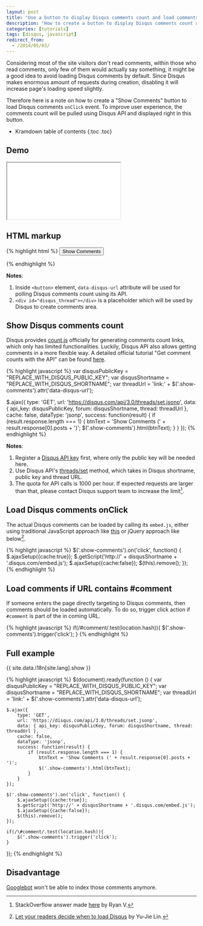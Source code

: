 ```yaml
---
layout: post
title: "Use a button to display Disqus comments count and load comments onClick"
description: "How to create a button to display Disqus comments count and load comments onClick event."
categories: [tutorials]
tags: [disqus, javascript]
redirect_from:
  - /2014/05/03/
---
```

Considering most of the site visitors don't read comments,
within those who read comments, only few of them would actually say something,
it might be a good idea to avoid loading Disqus comments by default.
Since Disqus makes enormous amount of requests during creation,
disabling it will increase page's loading speed slightly.

Therefore here is a note on
how to create a "Show Comments" button to load Disqus comments `onClick` event.
To improve user experience,
the comments count will be pulled using Disqus API and displayed right in this button.

* Kramdown table of contents
{:toc .toc}

## Demo

<iframe src="/assets/demo/2014-05-03-disqus-comments-button.html"></iframe>

## HTML markup

{% highlight html %}
<button class="show-comments" data-disqus-url="REPLACE_WITH_DISQUS_THREAD_URL">Show Comments</button>
<div id="disqus_thread"></div>
{% endhighlight %}

**Notes**:

1. Inside `<button>` element, `data-disqus-url` attribute will be used for polling Disqus comments count using its API.
2. `<div id="disqus_thread"></div>` is a placeholder which will be used by Disqus to create comments area.

## Show Disqus comments count

Disqus provides [count.js][count.js] officially for generating comments count links, which only has limited functionalities.
Luckily, Disqus API also allows getting comments in a more flexible way.
A detailed official tutorial "Get comment counts with the API" can be found [here][Comments count tutorial].

{% highlight javascript %}
var disqusPublicKey = "REPLACE_WITH_DISQUS_PUBLIC_KEY";
var disqusShortname = "REPLACE_WITH_DISQUS_SHORTNAME";
var threadUrl = 'link:' + $('.show-comments').attr('data-disqus-url');

$.ajax({
    type: 'GET',
    url: 'https://disqus.com/api/3.0/threads/set.jsonp',
    data: { api_key: disqusPublicKey, forum: disqusShortname, thread: threadUrl },
    cache: false,
    dataType: 'jsonp',
    success: function(result) {
        if (result.response.length === 1) {
            btnText = 'Show Comments (' + result.response[0].posts + ')';
            $('.show-comments').html(btnText);
        }
    }
});
{% endhighlight %}

**Notes**:

1. Register a [Disqus API key][Disqus API register] first, where only the public key will be needed here.
2. Use Disqus API's [threads/set][threads/set] method, which takes in Disqus shortname, public key and thread URL.
3. The quota for API calls is 1000 per hour.
   If expected requests are larger than that, please contact Disqus support team to increase the limit[^1].

## Load Disqus comments onClick

The actual Disqus comments can be loaded by calling its `embed.js`,
either using traditional JavaScript approach like [this][Universal Code] or jQuery approach like below[^2].

{% highlight javascript %}
$('.show-comments').on('click', function() {
    $.ajaxSetup({cache:true});
    $.getScript('http://' + disqusShortname + '.disqus.com/embed.js');
    $.ajaxSetup({cache:false});
    $(this).remove();
});
{% endhighlight %}


## Load comments if URL contains \#comment

If someone enters the page directly targeting to Disqus comments,
then comments should be loaded automatically.
To do so, trigger click action if `#comment` is part of the in coming URL.

{% highlight javascript %}
if(/\#comment/.test(location.hash)){
    $('.show-comments').trigger('click');
}
{% endhighlight %}

## Full example

<a class="button show-hidden">{{ site.data.i18n[site.lang].show }}</a>

<div class="hidden">
{% highlight javascript %}
$(document).ready(function () {
    var disqusPublicKey = "REPLACE_WITH_DISQUS_PUBLIC_KEY";
    var disqusShortname = "REPLACE_WITH_DISQUS_SHORTNAME";
    var threadUrl = 'link:' + $('.show-comments').attr('data-disqus-url');

    $.ajax({
        type: 'GET',
        url: 'https://disqus.com/api/3.0/threads/set.jsonp',
        data: { api_key: disqusPublicKey, forum: disqusShortname, thread: threadUrl },
        cache: false,
        dataType: 'jsonp',
        success: function(result) {
            if (result.response.length === 1) {
                btnText = 'Show Comments (' + result.response[0].posts + ')';
                $('.show-comments').html(btnText);
            }
        }
    });

    $('.show-comments').on('click', function() {
        $.ajaxSetup({cache:true});
        $.getScript('http://' + disqusShortname + '.disqus.com/embed.js');
        $.ajaxSetup({cache:false});
        $(this).remove();
    });

    if(/\#comment/.test(location.hash)){
        $('.show-comments').trigger('click');
    }
});
{% endhighlight %}
</div>

## Disadvantage

[Googlebot][Googlebot] won't be able to index those comments anymore.

[^1]: StackOverflow answer made <a href="http://stackoverflow.com/a/16350173/1177636">here</a> by Ryan V.
[^2]: <a href="http://blog.yjl.im/2012/04/let-your-readers-decide-when-to-load.html">Let your readers decide when to load Disqus</a> by Yu-Jie Lin.

[count.js]: http://help.disqus.com/customer/portal/articles/565624-tightening-your-disqus-integration
[Comments count tutorial]: http://help.disqus.com/customer/portal/articles/1131783-tutorial-get-comment-counts-with-the-api
[threads/set]: https://disqus.com/api/docs/threads/set/
[Disqus API register]: https://disqus.com/api/applications/
[Universal Code]: https://yizeng-cn.disqus.com/admin/universalcode/
[Googlebot]: https://support.google.com/webmasters/answer/182072?hl=en
